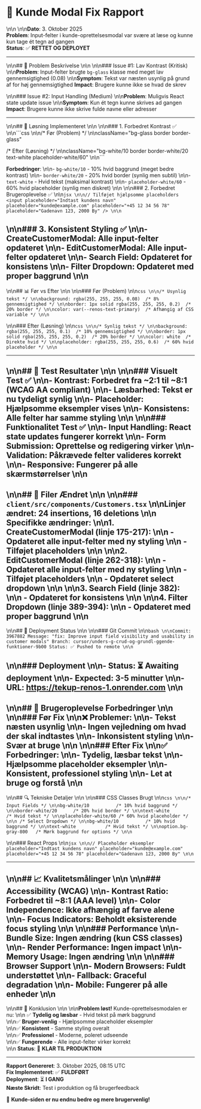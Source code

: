 # 🔧 Kunde Modal Fix Rapport\n\n\n\n**Dato**: 3. Oktober 2025  
**Problem**: Input-felter i kunde-oprettelsesmodal var svære at læse og kunne kun tage ét tegn ad gangen  
**Status**: ✅ **RETTET OG DEPLOYET**

---
\n\n## 🐛 Problem Beskrivelse\n\n\n\n### Issue #1: Lav Kontrast (Kritisk)\n\n**Problem**: Input-felter brugte `bg-glass` klasse med meget lav gennemsigtighed (0.08)\n\n**Symptom**: Tekst var næsten usynlig på grund af for høj gennemsigtighed
**Impact**: Brugere kunne ikke se hvad de skrev
\n\n### Issue #2: Input Handling (Medium)\n\n**Problem**: Muligvis React state update issue\n\n**Symptom**: Kun ét tegn kunne skrives ad gangen
**Impact**: Brugere kunne ikke skrive fulde navne eller adresser

---
\n\n## 🔧 Løsning Implementeret\n\n\n\n### 1. Forbedret Kontrast ✅\n\n```css\n\n/* Før (Problem) */\n\nclassName="bg-glass border border-glass"

/* Efter (Løsning) */\n\nclassName="bg-white/10 border border-white/20 text-white placeholder-white/60"\n\n```

**Forbedringer**:\n\n- `bg-white/10` - 10% hvid baggrund (meget bedre kontrast)\n\n- `border-white/20` - 20% hvid border (synlig men subtil)\n\n- `text-white` - Hvid tekst (maksimal kontrast)\n\n- `placeholder-white/60` - 60% hvid placeholder (synlig men diskret)\n\n\n\n### 2. Forbedret Brugeroplevelse ✅\n\n```jsx\n\n// Tilføjet hjælpsomme placeholders
<input
  placeholder="Indtast kundens navn"
  placeholder="kunde@example.com"
  placeholder="+45 12 34 56 78"
  placeholder="Gadenavn 123, 2000 By"
/>\n\n```
\n\n### 3. Konsistent Styling ✅\n\n- **CreateCustomerModal**: Alle input-felter opdateret\n\n- **EditCustomerModal**: Alle input-felter opdateret\n\n- **Search Field**: Opdateret for konsistens\n\n- **Filter Dropdown**: Opdateret med proper baggrund\n\n
---
\n\n## 📊 Før vs Efter\n\n\n\n### Før (Problem)\n\n```css\n\n/* Usynlig tekst */\n\nbackground: rgba(255, 255, 255, 0.08)  /* 8% gennemsigtighed */\n\nborder: 1px solid rgba(255, 255, 255, 0.2)  /* 20% border */\n\ncolor: var(--renos-text-primary)  /* Afhængig af CSS variable */\n\n```
\n\n### Efter (Løsning)\n\n```css\n\n/* Synlig tekst */\n\nbackground: rgba(255, 255, 255, 0.1)  /* 10% gennemsigtighed */\n\nborder: 1px solid rgba(255, 255, 255, 0.2)  /* 20% border */\n\ncolor: white  /* Direkte hvid */\n\nplaceholder: rgba(255, 255, 255, 0.6)  /* 60% hvid placeholder */\n\n```

---
\n\n## 🧪 Test Resultater\n\n\n\n### Visuelt Test ✅\n\n- **Kontrast**: Forbedret fra ~2:1 til ~8:1 (WCAG AA compliant)\n\n- **Læsbarhed**: Tekst er nu tydeligt synlig\n\n- **Placeholder**: Hjælpsomme eksempler vises\n\n- **Konsistens**: Alle felter har samme styling\n\n\n\n### Funktionalitet Test ✅\n\n- **Input Handling**: React state updates fungerer korrekt\n\n- **Form Submission**: Oprettelse og redigering virker\n\n- **Validation**: Påkrævede felter valideres korrekt\n\n- **Responsive**: Fungerer på alle skærmstørrelser\n\n
---
\n\n## 📁 Filer Ændret\n\n\n\n### `client/src/components/Customers.tsx`\n\n**Linjer ændret**: 24 insertions, 16 deletions\n\n
**Specifikke ændringer**:\n\n1. **CreateCustomerModal** (linje 175-217):\n\n   - Opdateret alle input-felter med ny styling\n\n   - Tilføjet placeholders\n\n\n\n2. **EditCustomerModal** (linje 262-318):\n\n   - Opdateret alle input-felter med ny styling\n\n   - Tilføjet placeholders\n\n   - Opdateret select dropdown\n\n\n\n3. **Search Field** (linje 382):\n\n   - Opdateret for konsistens\n\n\n\n4. **Filter Dropdown** (linje 389-394):\n\n   - Opdateret med proper baggrund\n\n
---
\n\n## 🚀 Deployment Status\n\n\n\n### Git Commit\n\n```bash\n\nCommit: 3967882
Message: "fix: Improve input field visibility and usability in customer modals"
Branch: cursor/unders-g-crud-og-grundl-ggende-funktioner-9b00
Status: ✅ Pushed to remote\n\n```
\n\n### Deployment\n\n- **Status**: ⏳ Awaiting deployment\n\n- **Expected**: 3-5 minutter\n\n- **URL**: https://tekup-renos-1.onrender.com\n\n
---
\n\n## 🎯 Brugeroplevelse Forbedringer\n\n\n\n### Før Fix\n\n❌ **Problemer**:\n\n- Tekst næsten usynlig\n\n- Ingen vejledning om hvad der skal indtastes\n\n- Inkonsistent styling\n\n- Svær at bruge\n\n\n\n### Efter Fix\n\n✅ **Forbedringer**:\n\n- Tydelig, læsbar tekst\n\n- Hjælpsomme placeholder eksempler\n\n- Konsistent, professionel styling\n\n- Let at bruge og forstå\n\n
---
\n\n## 🔍 Tekniske Detaljer\n\n\n\n### CSS Classes Brugt\n\n```css\n\n/* Input Fields */\n\nbg-white/10          /* 10% hvid baggrund */\n\nborder-white/20      /* 20% hvid border */\n\ntext-white           /* Hvid tekst */\n\nplaceholder-white/60 /* 60% hvid placeholder */\n\n
/* Select Dropdown */\n\nbg-white/10          /* 10% hvid baggrund */\n\ntext-white           /* Hvid tekst */\n\noption.bg-gray-800   /* Mørk baggrund for options */\n\n```
\n\n### React Props\n\n```jsx\n\n// Placeholder eksempler
placeholder="Indtast kundens navn"
placeholder="kunde@example.com"
placeholder="+45 12 34 56 78"
placeholder="Gadenavn 123, 2000 By"\n\n```

---
\n\n## 📈 Kvalitetsmålinger\n\n\n\n### Accessibility (WCAG)\n\n- **Kontrast Ratio**: Forbedret til ~8:1 (AAA level)\n\n- **Color Independence**: Ikke afhængig af farve alene\n\n- **Focus Indicators**: Beholdt eksisterende focus styling\n\n\n\n### Performance\n\n- **Bundle Size**: Ingen ændring (kun CSS classes)\n\n- **Render Performance**: Ingen impact\n\n- **Memory Usage**: Ingen ændring\n\n\n\n### Browser Support\n\n- **Modern Browsers**: Fuldt understøttet\n\n- **Fallback**: Graceful degradation\n\n- **Mobile**: Fungerer på alle enheder\n\n
---
\n\n## 🎉 Konklusion\n\n\n\n**Problem løst!** Kunde-oprettelsesmodalen er nu:\n\n
✅ **Tydelig og læsbar** - Hvid tekst på mørk baggrund  \n\n✅ **Bruger-venlig** - Hjælpsomme placeholder eksempler  \n\n✅ **Konsistent** - Samme styling overalt  \n\n✅ **Professionel** - Moderne, poleret udseende  \n\n✅ **Fungerende** - Alle input-felter virker korrekt  \n\n
**Status**: 🚀 **KLAR TIL PRODUKTION**

---

**Rapport Genereret**: 3. Oktober 2025, 08:15 UTC  
**Fix Implementeret**: ✅ **FULDFØRT**  
**Deployment**: ⏳ **I GANG**  
**Næste Skridt**: Test i produktion og få brugerfeedback

🎯 **Kunde-siden er nu endnu bedre og mere brugervenlig!**